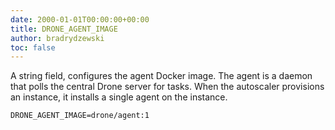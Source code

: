 ```yaml
---
date: 2000-01-01T00:00:00+00:00
title: DRONE_AGENT_IMAGE
author: bradrydzewski
toc: false
---
```


A string field, configures the agent Docker image. The agent is a daemon that polls the central Drone server for tasks. When the autoscaler provisions an instance, it installs a single agent on the instance.

```
DRONE_AGENT_IMAGE=drone/agent:1
```

